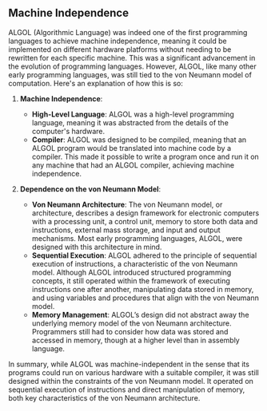 ## Machine Independence

ALGOL (Algorithmic Language) was indeed one of the first programming languages to achieve machine independence, meaning it could be implemented on different hardware platforms without needing to be rewritten for each specific machine. This was a significant advancement in the evolution of programming languages. However, ALGOL, like many other early programming languages, was still tied to the von Neumann model of computation. Here's an explanation of how this is so:

1. **Machine Independence**:
   - **High-Level Language**: ALGOL was a high-level programming language, meaning it was abstracted from the details of the computer's hardware.
   - **Compiler**: ALGOL was designed to be compiled, meaning that an ALGOL program would be translated into machine code by a compiler. This made it possible to write a program once and run it on any machine that had an ALGOL compiler, achieving machine independence.

2. **Dependence on the von Neumann Model**:
   - **Von Neumann Architecture**: The von Neumann model, or architecture, describes a design framework for electronic computers with a processing unit, a control unit, memory to store both data and instructions, external mass storage, and input and output mechanisms. Most early programming languages,  ALGOL, were designed with this architecture in mind.
   - **Sequential Execution**: ALGOL adhered to the principle of sequential execution of instructions, a characteristic of the von Neumann model. Although ALGOL introduced structured programming concepts, it still operated within the framework of executing instructions one after another, manipulating data stored in memory, and using variables and procedures that align with the von Neumann model.
   - **Memory Management**: ALGOL’s design did not abstract away the underlying memory model of the von Neumann architecture. Programmers still had to consider how data was stored and accessed in memory, though at a higher level than in assembly language.

In summary, while ALGOL was machine-independent in the sense that its programs could run on various hardware with a suitable compiler, it was still designed within the constraints of the von Neumann model. It operated on sequential execution of instructions and direct manipulation of memory, both key characteristics of the von Neumann architecture.